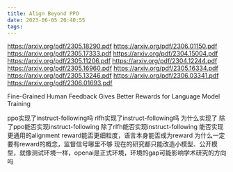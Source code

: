 ```yaml
---
title: Align Beyond PPO
date: 2023-06-05 20:40:55
tags:
---
```

https://arxiv.org/pdf/2305.18290.pdf
https://arxiv.org/pdf/2306.01150.pdf
https://arxiv.org/pdf/2305.17333.pdf
https://arxiv.org/pdf/2304.15004.pdf
https://arxiv.org/pdf/2305.11206.pdf
https://arxiv.org/pdf/2304.12244.pdf
https://arxiv.org/pdf/2305.16960.pdf
https://arxiv.org/pdf/2305.16334.pdf
https://arxiv.org/pdf/2305.13246.pdf
https://arxiv.org/pdf/2306.03341.pdf
https://arxiv.org/pdf/2306.01693.pdf 

Fine-Grained Human Feedback Gives Better Rewards for Language Model Training

ppo实现了instruct-following吗
rlfh实现了instruct-following吗
为什么实现了
除了ppo能否实现instruct-following
除了rlfh能否实现instruct-following
能否实现更通用的alignment
reward能否更细粒度，语言本身能否成为reward
为什么一定要有reward的概念，监督信号哪里不够
现在的研究都只能改造小模型、公开模型，就像测试环境一样，openai是正式环境，环境的gap可能影响学术研究的方向吗
